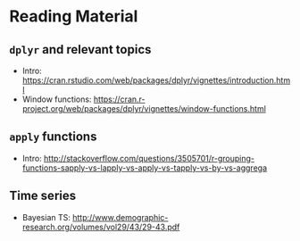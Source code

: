 # Reading Material

## ```dplyr``` and relevant topics

- Intro: https://cran.rstudio.com/web/packages/dplyr/vignettes/introduction.html
- Window functions: https://cran.r-project.org/web/packages/dplyr/vignettes/window-functions.html

## ```apply``` functions

- Intro: http://stackoverflow.com/questions/3505701/r-grouping-functions-sapply-vs-lapply-vs-apply-vs-tapply-vs-by-vs-aggrega

## Time series

- Bayesian TS: http://www.demographic-research.org/volumes/vol29/43/29-43.pdf
